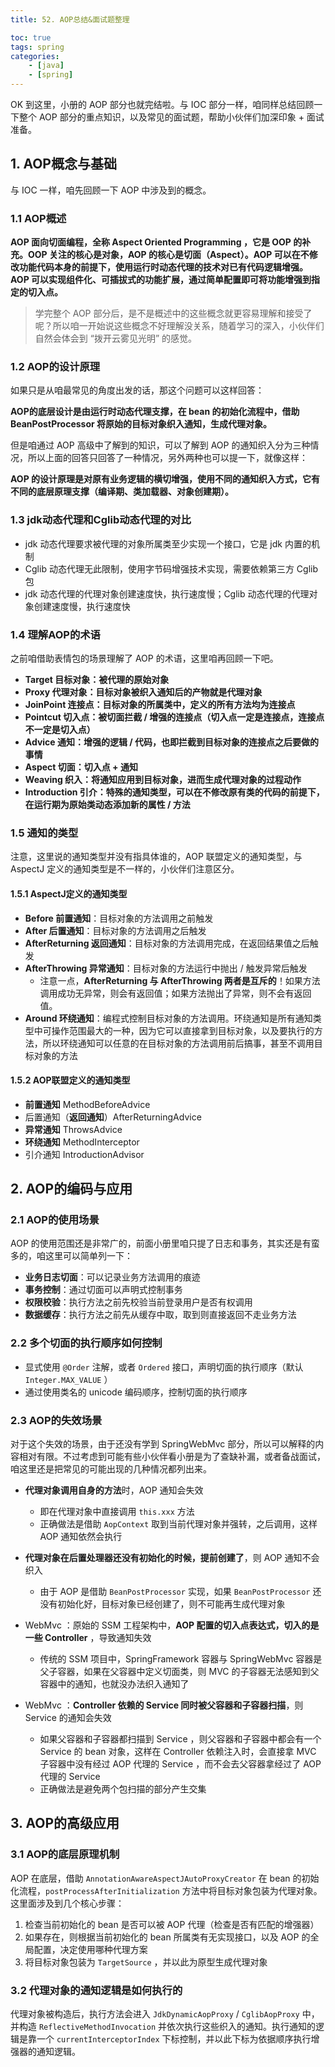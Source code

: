 ```yaml
---
title: 52. AOP总结&面试题整理

toc: true
tags: spring
categories: 
    - [java]
    - [spring]
---
```


OK 到这里，小册的 AOP 部分也就完结啦。与 IOC 部分一样，咱同样总结回顾一下整个 AOP 部分的重点知识，以及常见的面试题，帮助小伙伴们加深印象 + 面试准备。

## 1. AOP概念与基础

<!--more-->



与 IOC 一样，咱先回顾一下 AOP 中涉及到的概念。

### 1.1 AOP概述

**AOP 面向切面编程，全称 Aspect Oriented Programming ，它是 OOP 的补充。OOP 关注的核心是对象，AOP 的核心是切面（Aspect）。AOP 可以在不修改功能代码本身的前提下，使用运行时动态代理的技术对已有代码逻辑增强。AOP 可以实现组件化、可插拔式的功能扩展，通过简单配置即可将功能增强到指定的切入点。**

> 学完整个 AOP 部分后，是不是概述中的这些概念就更容易理解和接受了呢？所以咱一开始说这些概念不好理解没关系，随着学习的深入，小伙伴们自然会体会到 “拨开云雾见光明” 的感觉。

### 1.2 AOP的设计原理

如果只是从咱最常见的角度出发的话，那这个问题可以这样回答：

**AOP的底层设计是由运行时动态代理支撑，在 bean 的初始化流程中，借助 BeanPostProcessor 将原始的目标对象织入通知，生成代理对象。**

但是咱通过 AOP 高级中了解到的知识，可以了解到 AOP 的通知织入分为三种情况，所以上面的回答只回答了一种情况，另外两种也可以提一下，就像这样：

**AOP 的设计原理是对原有业务逻辑的横切增强，使用不同的通知织入方式，它有不同的底层原理支撑（编译期、类加载器、对象创建期）。**

### 1.3 jdk动态代理和Cglib动态代理的对比

- jdk 动态代理要求被代理的对象所属类至少实现一个接口，它是 jdk 内置的机制
- Cglib 动态代理无此限制，使用字节码增强技术实现，需要依赖第三方 Cglib 包
- jdk 动态代理的代理对象创建速度快，执行速度慢；Cglib 动态代理的代理对象创建速度慢，执行速度快

### 1.4 理解AOP的术语

之前咱借助表情包的场景理解了 AOP 的术语，这里咱再回顾一下吧。

- **Target 目标对象：被代理的原始对象**
- **Proxy 代理对象：目标对象被织入通知后的产物就是代理对象**
- **JoinPoint 连接点：目标对象的所属类中，定义的所有方法均为连接点**
- **Pointcut 切入点：被切面拦截 / 增强的连接点（切入点一定是连接点，连接点不一定是切入点）**
- **Advice 通知：增强的逻辑 / 代码，也即拦截到目标对象的连接点之后要做的事情**
- **Aspect 切面：切入点 + 通知**
- **Weaving 织入：将通知应用到目标对象，进而生成代理对象的过程动作**
- **Introduction 引介：特殊的通知类型，可以在不修改原有类的代码的前提下，在运行期为原始类动态添加新的属性 / 方法**

### 1.5 通知的类型

注意，这里说的通知类型并没有指具体谁的，AOP 联盟定义的通知类型，与 AspectJ 定义的通知类型是不一样的，小伙伴们注意区分。

#### 1.5.1 AspectJ定义的通知类型

- **Before 前置通知**：目标对象的方法调用之前触发
- **After 后置通知**：目标对象的方法调用之后触发
- **AfterReturning 返回通知**：目标对象的方法调用完成，在返回结果值之后触发
- **AfterThrowing 异常通知**：目标对象的方法运行中抛出 / 触发异常后触发
  - 注意一点，**AfterReturning 与 AfterThrowing 两者是互斥的**！如果方法调用成功无异常，则会有返回值；如果方法抛出了异常，则不会有返回值。
- **Around 环绕通知**：编程式控制目标对象的方法调用。环绕通知是所有通知类型中可操作范围最大的一种，因为它可以直接拿到目标对象，以及要执行的方法，所以环绕通知可以任意的在目标对象的方法调用前后搞事，甚至不调用目标对象的方法

#### 1.5.2 AOP联盟定义的通知类型

- **前置通知** MethodBeforeAdvice
- 后置通知（**返回通知**）AfterReturningAdvice
- **异常通知** ThrowsAdvice
- **环绕通知** MethodInterceptor
- 引介通知 IntroductionAdvisor

## 2. AOP的编码与应用

### 2.1 AOP的使用场景

AOP 的使用范围还是非常广的，前面小册里咱只提了日志和事务，其实还是有蛮多的，咱这里可以简单列一下：

- **业务日志切面**：可以记录业务方法调用的痕迹
- **事务控制**：通过切面可以声明式控制事务
- **权限校验**：执行方法之前先校验当前登录用户是否有权调用
- **数据缓存**：执行方法之前先从缓存中取，取到则直接返回不走业务方法 

### 2.2 多个切面的执行顺序如何控制

- 显式使用 `@Order` 注解，或者 `Ordered` 接口，声明切面的执行顺序（默认 `Integer.MAX_VALUE` ）
- 通过使用类名的 unicode 编码顺序，控制切面的执行顺序

### 2.3 AOP的失效场景

对于这个失效的场景，由于还没有学到 SpringWebMvc 部分，所以可以解释的内容相对有限。不过考虑到可能有些小伙伴看小册是为了查缺补漏，或者备战面试，咱这里还是把常见的可能出现的几种情况都列出来。

- **代理对象调用自身的方法**时，AOP 通知会失效

  - 即在代理对象中直接调用 `this.xxx` 方法
  - 正确做法是借助 `AopContext` 取到当前代理对象并强转，之后调用，这样 AOP 通知依然会执行

- **代理对象在后置处理器还没有初始化的时候，提前创建了**，则 AOP 通知不会织入

  - 由于 AOP 是借助 `BeanPostProcessor` 实现，如果 `BeanPostProcessor` 还没有初始化好，目标对象已经创建了，则不可能再生成代理对象

- WebMvc ：原始的 SSM 工程架构中，**AOP 配置的切入点表达式，切入的是一些 Controller** ，导致通知失效

  - 传统的 SSM 项目中，SpringFramework 容器与 SpringWebMvc 容器是父子容器，如果在父容器中定义切面类，则 MVC 的子容器无法感知到父容器中的通知，也就没办法织入通知了

- WebMvc ：**Controller 依赖的 Service 同时被父容器和子容器扫描**，则 Service 的通知会失效

  - 如果父容器和子容器都扫描到 Service ，则父容器和子容器中都会有一个 Service 的 bean 对象，这样在 Controller 依赖注入时，会直接拿 MVC 子容器中没有经过 AOP 代理的 Service ，而不会去父容器拿经过了 AOP 代理的 Service
  - 正确做法是避免两个包扫描的部分产生交集

  

## 3. AOP的高级应用

### 3.1 AOP的底层原理机制

AOP 在底层，借助 `AnnotationAwareAspectJAutoProxyCreator` 在 bean 的初始化流程，`postProcessAfterInitialization` 方法中将目标对象包装为代理对象。这里面涉及到几个核心步骤：

1. 检查当前初始化的 bean 是否可以被 AOP 代理（检查是否有匹配的增强器）
2. 如果存在，则根据当前初始化的 bean 所属类有无实现接口，以及 AOP 的全局配置，决定使用哪种代理方案
3. 将目标对象包装为 `TargetSource` ，并以此为原型生成代理对象

### 3.2 代理对象的通知逻辑是如何执行的

代理对象被构造后，执行方法会进入 `JdkDynamicAopProxy` / `CglibAopProxy` 中，并构造 `ReflectiveMethodInvocation` 并依次执行这些织入的通知。执行通知的逻辑是靠一个 `currentInterceptorIndex` 下标控制，并以此下标为依据顺序执行增强器的通知逻辑。



  

   



 


